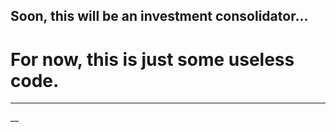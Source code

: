 ## Soon, this will be an investment consolidator...
# For now, this is just some useless code.
_____
__
